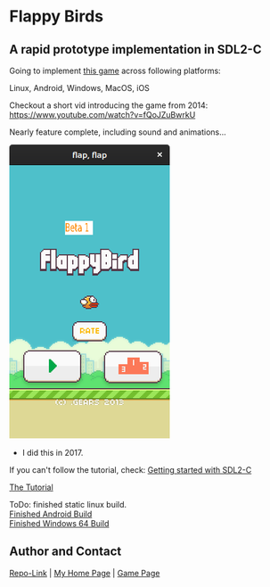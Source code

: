 # Flappy Birds

## A rapid prototype implementation in SDL2-C

Going to implement [this game](DevDox/About_FB.md) across following platforms:<br>

Linux, Android, Windows, MacOS, iOS<br>

Checkout a short vid introducing the game from 2014: <https://www.youtube.com/watch?v=fQoJZuBwrkU>

Nearly feature complete, including sound and animations...

![](./assets/ss/Screenshot.png)

- I did this in 2017.

If you can't follow the tutorial, check: [Getting started with SDL2-C](https://acry.github.io/c.html)

[The Tutorial](./DevDox/TOC.md)

ToDo: finished static linux build.<br>
[Finished Android Build](https://www.dropbox.com/s/mpin68zb252a84z/SDLActivity-debug-1.apk?dl=0)<br>
[Finished Windows 64 Build](https://www.dropbox.com/s/w3v6831j8sjy1zs/flap.7z?dl=0)<br>

## Author and Contact

[Repo-Link](https://github.com/Acry/flappy) | [My Home Page](https://acry.github.io/) | [Game Page](https://acry.github.io/flappy.html)
